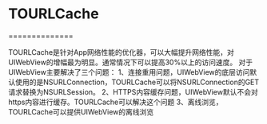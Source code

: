 # TOURLCache

==============

TOURLCache是针对App网络性能的优化器，可以大幅提升网络性能，对UIWebView的增幅最为明显。通常情况下可以提高30%以上的访问速度。
对于UIWebView主要解决了三个问题：
1、连接重用问题，UIWebView的底层访问默认使用的是NSURLConnection，TOURLCache可以将NSURLConnection的GET请求替换为NSURLSession。
2、HTTPS内容缓存问题，UIWebView默认不会对https内容进行缓存。TOURLCache可以解决这个问题
3、离线浏览，TOURLCache可以提供UIWebView的离线浏览

